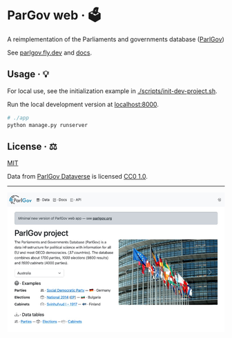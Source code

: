 # ParGov web · 🗳️

A reimplementation of the Parliaments and governments database
([ParlGov](https://parlgov.org/))

See [parlgov.fly.dev](https://parlgov.fly.dev/) and [docs](./docs).

## Usage · 💡

For local use, see the initialization example in
[./scripts/init-dev-project.sh](./scripts/init-dev-project.sh).

Run the local development version at [localhost:8000](http://localhost:8000/).

```sh
# ./app
python manage.py runserver
```

## License · ⚖️

[MIT](https://choosealicense.com/licenses/mit/)

Data from [ParlGov
Dataverse](https://dataverse.harvard.edu/dataset.xhtml?persistentId=doi:10.7910/DVN/2VZ5ZC)
is licensed [CC0 1.0](https://creativecommons.org/publicdomain/zero/1.0/).

---

![ParlGov Web 2007–2024](./docs/assets/parlgov-web_2024.png)
